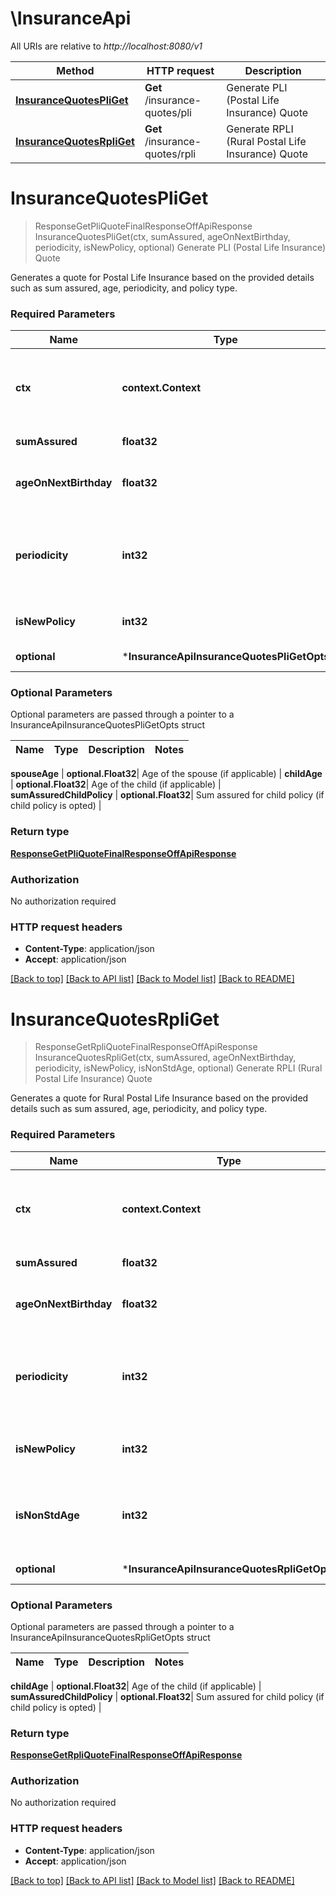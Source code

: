 # \InsuranceApi

All URIs are relative to *http://localhost:8080/v1*

Method | HTTP request | Description
------------- | ------------- | -------------
[**InsuranceQuotesPliGet**](InsuranceApi.md#InsuranceQuotesPliGet) | **Get** /insurance-quotes/pli | Generate PLI (Postal Life Insurance) Quote
[**InsuranceQuotesRpliGet**](InsuranceApi.md#InsuranceQuotesRpliGet) | **Get** /insurance-quotes/rpli | Generate RPLI (Rural Postal Life Insurance) Quote


# **InsuranceQuotesPliGet**
> ResponseGetPliQuoteFinalResponseOffApiResponse InsuranceQuotesPliGet(ctx, sumAssured, ageOnNextBirthday, periodicity, isNewPolicy, optional)
Generate PLI (Postal Life Insurance) Quote

Generates a quote for Postal Life Insurance based on the provided details such as sum assured, age, periodicity, and policy type.

### Required Parameters

Name | Type | Description  | Notes
------------- | ------------- | ------------- | -------------
 **ctx** | **context.Context** | context for authentication, logging, cancellation, deadlines, tracing, etc.
  **sumAssured** | **float32**| Sum assured for the policy | 
  **ageOnNextBirthday** | **float32**| Age of the policyholder on next birthday | 
  **periodicity** | **int32**| Periodicity of premium payment (1: Monthly, 2: Quarterly, 3: Half-Yearly, 4: Yearly) | 
  **isNewPolicy** | **int32**| Indicates if it is a new policy (1: Yes, 2: No) | 
 **optional** | ***InsuranceApiInsuranceQuotesPliGetOpts** | optional parameters | nil if no parameters

### Optional Parameters
Optional parameters are passed through a pointer to a InsuranceApiInsuranceQuotesPliGetOpts struct

Name | Type | Description  | Notes
------------- | ------------- | ------------- | -------------




 **spouseAge** | **optional.Float32**| Age of the spouse (if applicable) | 
 **childAge** | **optional.Float32**| Age of the child (if applicable) | 
 **sumAssuredChildPolicy** | **optional.Float32**| Sum assured for child policy (if child policy is opted) | 

### Return type

[**ResponseGetPliQuoteFinalResponseOffApiResponse**](response.GetPLIQuoteFinalResponseOffAPIResponse.md)

### Authorization

No authorization required

### HTTP request headers

 - **Content-Type**: application/json
 - **Accept**: application/json

[[Back to top]](#) [[Back to API list]](../README.md#documentation-for-api-endpoints) [[Back to Model list]](../README.md#documentation-for-models) [[Back to README]](../README.md)

# **InsuranceQuotesRpliGet**
> ResponseGetRpliQuoteFinalResponseOffApiResponse InsuranceQuotesRpliGet(ctx, sumAssured, ageOnNextBirthday, periodicity, isNewPolicy, isNonStdAge, optional)
Generate RPLI (Rural Postal Life Insurance) Quote

Generates a quote for Rural Postal Life Insurance based on the provided details such as sum assured, age, periodicity, and policy type.

### Required Parameters

Name | Type | Description  | Notes
------------- | ------------- | ------------- | -------------
 **ctx** | **context.Context** | context for authentication, logging, cancellation, deadlines, tracing, etc.
  **sumAssured** | **float32**| Sum assured for the policy | 
  **ageOnNextBirthday** | **float32**| Age of the policyholder on next birthday | 
  **periodicity** | **int32**| Periodicity of premium payment (1: Monthly, 2: Quarterly, 3: Half-Yearly, 4: Yearly) | 
  **isNewPolicy** | **int32**| Indicates if it is a new policy (1: New, 2: Old) | 
  **isNonStdAge** | **int32**| Indicates if the age is non-standard (1: Standard, 2: Non-Standard) | 
 **optional** | ***InsuranceApiInsuranceQuotesRpliGetOpts** | optional parameters | nil if no parameters

### Optional Parameters
Optional parameters are passed through a pointer to a InsuranceApiInsuranceQuotesRpliGetOpts struct

Name | Type | Description  | Notes
------------- | ------------- | ------------- | -------------





 **childAge** | **optional.Float32**| Age of the child (if applicable) | 
 **sumAssuredChildPolicy** | **optional.Float32**| Sum assured for child policy (if child policy is opted) | 

### Return type

[**ResponseGetRpliQuoteFinalResponseOffApiResponse**](response.GetRPLIQuoteFinalResponseOffAPIResponse.md)

### Authorization

No authorization required

### HTTP request headers

 - **Content-Type**: application/json
 - **Accept**: application/json

[[Back to top]](#) [[Back to API list]](../README.md#documentation-for-api-endpoints) [[Back to Model list]](../README.md#documentation-for-models) [[Back to README]](../README.md)

